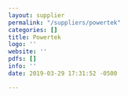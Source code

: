 ```yaml
---
layout: supplier
permalink: "/suppliers/powertek"
categories: []
title: Powertek
logo: ''
website: ''
pdfs: []
info: ''
date: 2019-03-29 17:31:52 -0500

---
```

